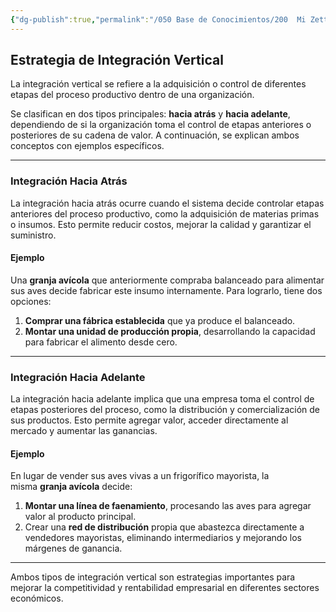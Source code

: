 ```yaml
---
{"dg-publish":true,"permalink":"/050 Base de Conocimientos/200  Mi Zettelkasten/100 Docencia/Org1/2025/Clase 08 Elementos de un Sistema (Proceso de Conversión, Corriente de Salida, Mecanismos de Retroalimentación)/Zk Sistemas (Estrategias de Integración Vertical)/","tags":["digitalGarden"]}
---
```


## Estrategia de Integración Vertical

La integración vertical se refiere a la adquisición o control de diferentes etapas del proceso productivo dentro de una organización.

Se clasifican en dos tipos principales: **hacia atrás** y **hacia adelante**, dependiendo de si la organización toma el control de etapas anteriores o posteriores de su cadena de valor. A continuación, se explican ambos conceptos con ejemplos específicos.

----
### Integración Hacia Atrás

La integración hacia atrás ocurre cuando el sistema decide controlar etapas anteriores del proceso productivo, como la adquisición de materias primas o insumos. Esto permite reducir costos, mejorar la calidad y garantizar el suministro.

#### Ejemplo

Una **granja avícola** que anteriormente compraba balanceado para alimentar sus aves decide fabricar este insumo internamente. Para lograrlo, tiene dos opciones:

1. **Comprar una fábrica establecida** que ya produce el balanceado.
2. **Montar una unidad de producción propia**, desarrollando la capacidad para fabricar el alimento desde cero.

----
### Integración Hacia Adelante

La integración hacia adelante implica que una empresa toma el control de etapas posteriores del proceso, como la distribución y comercialización de sus productos. Esto permite agregar valor, acceder directamente al mercado y aumentar las ganancias.

#### Ejemplo
En lugar de vender sus aves vivas a un frigorífico mayorista, la misma **granja avícola** decide:

1. **Montar una línea de faenamiento**, procesando las aves para agregar valor al producto principal.
2. Crear una **red de distribución** propia que abastezca directamente a vendedores mayoristas, eliminando intermediarios y mejorando los márgenes de ganancia.

----
Ambos tipos de integración vertical son estrategias importantes para mejorar la competitividad y rentabilidad empresarial en diferentes sectores económicos.
